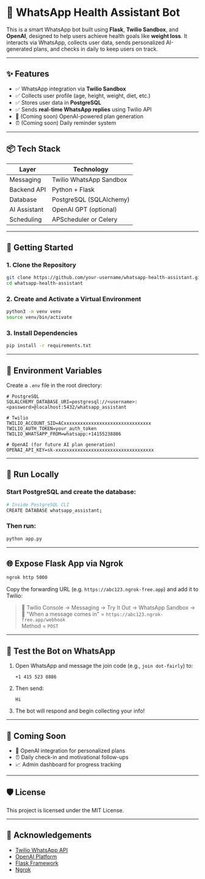 
# 🧠 WhatsApp Health Assistant Bot

This is a smart WhatsApp bot built using **Flask**, **Twilio Sandbox**, and **OpenAI**, designed to help users achieve health goals like **weight loss**. It interacts via WhatsApp, collects user data, sends personalized AI-generated plans, and checks in daily to keep users on track.

---

## ✨ Features

- ✅ WhatsApp integration via **Twilio Sandbox**
- ✅ Collects user profile (age, height, weight, diet, etc.)
- ✅ Stores user data in **PostgreSQL**
- ✅ Sends **real-time WhatsApp replies** using Twilio API
- 🧠 (Coming soon) OpenAI-powered plan generation
- ⏰ (Coming soon) Daily reminder system

---

## 📦 Tech Stack

| Layer        | Technology              |
|--------------|-------------------------|
| Messaging    | Twilio WhatsApp Sandbox |
| Backend API  | Python + Flask          |
| Database     | PostgreSQL (SQLAlchemy) |
| AI Assistant | OpenAI GPT (optional)   |
| Scheduling   | APScheduler or Celery   |

---

## 🚀 Getting Started

### 1. Clone the Repository

```bash
git clone https://github.com/your-username/whatsapp-health-assistant.git
cd whatsapp-health-assistant
```

### 2. Create and Activate a Virtual Environment

```bash
python3 -m venv venv
source venv/bin/activate
```

### 3. Install Dependencies

```bash
pip install -r requirements.txt
```

---

## 🔐 Environment Variables

Create a `.env` file in the root directory:

```env
# PostgreSQL
SQLALCHEMY_DATABASE_URI=postgresql://<username>:<password>@localhost:5432/whatsapp_assistant

# Twilio
TWILIO_ACCOUNT_SID=ACxxxxxxxxxxxxxxxxxxxxxxxxxxxxxxxx
TWILIO_AUTH_TOKEN=your_auth_token
TWILIO_WHATSAPP_FROM=whatsapp:+14155238886

# OpenAI (for future AI plan generation)
OPENAI_API_KEY=sk-xxxxxxxxxxxxxxxxxxxxxxxxxxxxxxxxxxxx
```

---

## 🧪 Run Locally

### Start PostgreSQL and create the database:

```bash
# Inside PostgreSQL CLI
CREATE DATABASE whatsapp_assistant;
```

### Then run:

```bash
python app.py
```

---

## 🌐 Expose Flask App via Ngrok

```bash
ngrok http 5000
```

Copy the forwarding URL (e.g. `https://abc123.ngrok-free.app`) and add it to Twilio:

> 🔗 Twilio Console → Messaging → Try It Out → WhatsApp Sandbox →  
> 📩 "When a message comes in" = `https://abc123.ngrok-free.app/webhook`  
> Method = `POST`

---

## 📲 Test the Bot on WhatsApp

1. Open WhatsApp and message the join code (e.g., `join dot-fairly`) to:

   ```
   +1 415 523 8886
   ```

2. Then send:

   ```
   Hi
   ```

3. The bot will respond and begin collecting your info!

---

## 📌 Coming Soon

- 🧠 OpenAI integration for personalized plans
- ⏰ Daily check-in and motivational follow-ups
- 📈 Admin dashboard for progress tracking

---

## 🛡 License

This project is licensed under the MIT License.

---

## 🙌 Acknowledgements

- [Twilio WhatsApp API](https://www.twilio.com/whatsapp)
- [OpenAI Platform](https://platform.openai.com/)
- [Flask Framework](https://flask.palletsprojects.com/)
- [Ngrok](https://ngrok.com/)
